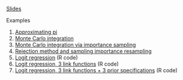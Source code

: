 [Slides](montecarlomethods.pdf)

Examples

1. [Approximating pi](example-0.R)
2. [Monte Carlo integration](example-i.R)
3. [Monte Carlo integration via importance sampling](example-ii.R)
4. [Rejection method and sampling importance resampling](example-iii.R)
5. [Logit regression](logit.pdf) (R code)
6. [Logit regression, 3 link functions](logit-severalmodels.pdf) (R code)
7. [Logit regression, 3 link functions + 3 prior specifications](logit-severalpriors.pdf) (R code)
